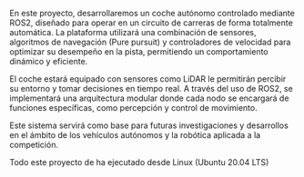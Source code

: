 En este proyecto, desarrollaremos un coche autónomo controlado mediante ROS2, diseñado para operar en un circuito de carreras de 
forma totalmente automática. La plataforma utilizará una combinación de sensores, algoritmos de navegación (Pure pursuit) y controladores
de velocidad para optimizar su desempeño en la pista, permitiendo un comportamiento dinámico y eficiente.

El coche estará equipado con sensores como LiDAR le permitirán percibir su entorno y tomar decisiones en tiempo real. A través del uso 
de ROS2, se implementará una arquitectura modular donde cada nodo se encargará de funciones específicas, como percepción y control de movimiento.

Este sistema servirá como base para futuras investigaciones y desarrollos en el ámbito de los vehículos autónomos y la robótica aplicada a la competición.

Todo este proyecto de ha ejecutado desde Linux (Ubuntu 20.04 LTS) 

